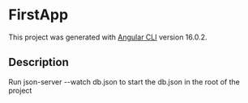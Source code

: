 # FirstApp

This project was generated with [Angular CLI](https://github.com/angular/angular-cli) version 16.0.2.

## Description 

Run json-server --watch db.json to start the db.json in the root of the project
